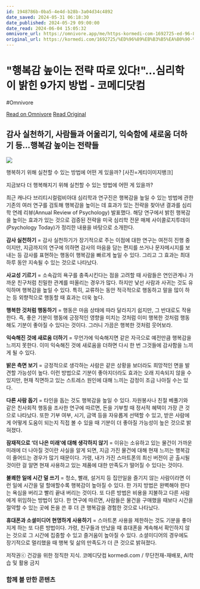 ```yaml
---
id: 1948786b-0ba5-4e4d-b28b-3a04d34c4892
date_saved: 2024-05-31 06:18:30
date_published: 2024-05-29 09:00:00
date_read: 2024-06-04 15:05:32
omnivore_url: https://omnivore.app/me/https-kormedi-com-1692725-ed-96-89-eb-b-3-b-5-ea-b-0-90-eb-86-92-18fcb5e542e
original_url: https://kormedi.com/1692725/%ED%96%89%EB%B3%B5%EA%B0%90-%EB%86%92%EC%9D%B4%EB%8A%94-%EC%A0%84%EB%9E%B5-%EB%94%B0%EB%A1%9C-%EC%9E%88%EB%8B%A4-%EB%8B%A4-%EC%95%8C%EC%A7%80%EB%A7%8C-%EC%8B%A4%EC%B2%9C-%EB%AA%BB%ED%96%88/
---
```


# "행복감 높이는 전략 따로 있다!"...심리학이 밝힌 9가지 방법 - 코메디닷컴
#Omnivore
 
[Read on Omnivore](https://omnivore.app/me/https-kormedi-com-1692725-ed-96-89-eb-b-3-b-5-ea-b-0-90-eb-86-92-18fcb5e542e)
[Read Original](https://kormedi.com/1692725/%ED%96%89%EB%B3%B5%EA%B0%90-%EB%86%92%EC%9D%B4%EB%8A%94-%EC%A0%84%EB%9E%B5-%EB%94%B0%EB%A1%9C-%EC%9E%88%EB%8B%A4-%EB%8B%A4-%EC%95%8C%EC%A7%80%EB%A7%8C-%EC%8B%A4%EC%B2%9C-%EB%AA%BB%ED%96%88/)
 
## 감사 실천하기, 사람들과 어울리기, 익숙함에 새로움 더하기 등…행복감 높이는 전략들

![](https://proxy-prod.omnivore-image-cache.app/700x467,sXQ8rxlnpdHpAvy30yGkE4S70DWkTuW2leZRSJ8ee19E/https://cdn.kormedi.com/wp-content/uploads/2024/05/unnamed-file-244-700x467.jpg.webp)

행복하기 위해 실천할 수 있는 방법에 어떤 게 있을까? \[사진=게티이미지뱅크\]

지금보다 더 행복해지기 위해 실천할 수 있는 방법에 어떤 게 있을까?

최근 캐나다 브리티시컬럼비아대 심리학과 연구진은 행복감을 높일 수 있는 방법에 관한 기존의 여러 연구를 검토해 행복감을 높이는 데 효과가 있는 전략을 찾아낸 결과를 심리학 연례 리뷰(Annual Review of Psychology) 발표했다. 해당 연구에서 밝힌 행복감을 높이는 효과가 있는 것으로 검증된 전략을 미국 심리학 전문 매체 사이콜로지투데이(Psychology Today)가 정리한 내용을 바탕으로 소개한다.

**감사 실천하기** \= 감사 실천하기가 장기적으로 주는 이점에 대한 연구는 여전히 진행 중이지만, 지금까지의 연구에 의하면 감사의 마음을 담는 편지를 쓰거나 문자메시지를 보내는 등 감사를 표현하는 행동이 행복감을 빠르게 높일 수 있다. 그리고 그 효과는 최대 하루 동안 지속될 수 있는 것으로 나타났다.

**사교성 기르기** \= 소속감의 욕구를 충족시킨다는 점을 고려할 때 사람들은 연인관계나 가까운 친구처럼 친밀한 관계를 떠올리는 경우가 많다. 하지만 낯선 사람과 사귀는 것도 유익하며 행복감을 높일 수 있다. 특히, 교류하는 동안 적극적으로 행동하고 말을 많이 하는 등 외향적으로 행동할 때 효과는 더욱 높다.

**행복한 것처럼 행동하기** \= 행동은 마음 상태에 따라 달라지기 쉽지만, 그 반대로도 작용한다. 즉, 좋은 기분이 행동에 긍정적인 영향을 미치는 것처럼 이미 행복한 것처럼 행동해도 기분이 좋아질 수 있다는 것이다. 그러니 가끔은 행복한 것처럼 웃어보라.

**익숙해진 것에 새로움 더하기** \= 무언가에 익숙해지면 같은 자극으로 예전만큼 행복감을 느끼지 못한다. 이미 익숙해진 것에 새로움을 더하면 다시 한 번 그것들에 감사함을 느끼게 될 수 있다.

**밝은 측면 보기** \= 긍정적으로 생각하는 사람은 같은 상황을 보더라도 희망적인 면을 발견할 가능성이 높다. 이런 방법으로 기분이 좋아지더라도 효과는 오래 지속되지 않을 수 있지만, 현재 직면하고 있는 스트레스 원인에 대해 느끼는 감정이 조금 나아질 수는 있다.

**다른 사람 돕기** \= 타인을 돕는 것도 행복감을 높일 수 있다. 자원봉사나 친절 베풀기와 같은 친사회적 행동을 조사한 연구에 따르면, 돈을 기부할 때 정서적 혜택이 가장 큰 것으로 나타났다. 또한 기부 여부, 시기, 금액 등을 자유롭게 선택할 수 있고, 받은 사람에게 어떻게 도움이 되는지 직접 볼 수 있을 때 기분이 더 좋아질 가능성이 높은 것으로 밝혀졌다.

**잠재적으로 ‘더 나은 미래’에 대해 생각하지 않기** \= 이유는 소유하고 있는 물건이 가까운 미래에 더 나아질 것이란 사실을 알게 되면, 지금 가진 물건에 대해 현재 느끼는 행복감이 줄어드는 경우가 많기 때문이다. 가령, 내가 가진 스마트폰의 최신 버전이 곧 출시될 것이란 걸 알면 현재 사용하고 있는 제품에 대한 만족도가 떨어질 수 있다는 것이다.

**불쾌한 일에 시간 덜 쓰기** \= 청소, 빨래, 설거지 등 집안일을 즐기지 않는 사람이라면 이런 일에 시간을 덜 할애할수록 행복감이 높아질 수 있다. 한 가지 방법은 완벽해야 한다는 욕심을 버리고 빨리 끝내 버리는 것이다. 또 다른 방법은 비용을 지불하고 다른 사람에게 위임하는 방법이 있다. 한 연구에 따르면, 사람들은 물건을 구매했을 때보다 시간을 절약할 수 있는 곳에 돈을 쓴 후 더 큰 행복감을 경험한 것으로 나타났다.

**휴대폰과 소셜미디어 현명하게 사용하기** \= 스마트폰 사용을 제한하는 것도 기분을 좋아지게 하는 또 다른 방법이다. 가령, 친구들과 만났을 때 휴대폰을 계속해서 확인하지 않는 것으로 그 시간에 집중할 수 있고 즐거움이 높아질 수 있다. 소셜미디어의 경우에도 장기적으로 멀리했을 때 행복 및 삶의 만족도가 더 큰 것으로 밝혀졌다.

 저작권ⓒ 건강을 위한 정직한 지식. 코메디닷컴 kormedi.com / 무단전재-재배포, AI학습 및 활용 금지

### 함께 볼 만한 콘텐츠
